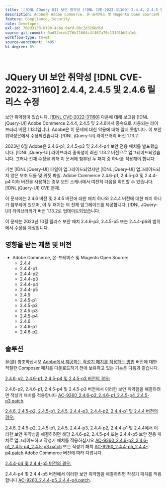 ```yaml
---
title: '[!DNL JQuery UI] 보안 취약성 [!DNL CVE-2022-31160] 2.4.4, 2.4.5 및 2.4.6 릴리스 수정'
description: Adobe은 Adobe Commerce, 온-프레미스 및 Magento Open Source에 대한 패치를 발표했습니다. 이러한 패치는 보안 취약성을 해결합니다 [!DNL CVE-2022-31160] 다음에 대해 보고됨 [!DNL jQuery-UI] Adobe Commerce 2.4.4, 2.4.5 및 2.4.6에서 종속으로 사용되는 라이브러리 버전 1.13.1입니다.
feature: Compliance, Security
role: Developer
exl-id: 708d3138-8190-4cba-94fd-0bc2d326bd6d
source-git-commit: 0ad52eceb776b71604c4f467a70c13191bb9a1eb
workflow-type: tm+mt
source-wordcount: '405'
ht-degree: 0%

---
```


# JQuery UI 보안 취약성 [!DNL CVE-2022-31160] 2.4.4, 2.4.5 및 2.4.6 릴리스 수정

보안 취약점이 있습니다. [[!DNL CVE-2022-31160]](https://nvd.nist.gov/vuln/detail/CVE-2022-31160) 다음에 대해 보고됨 [!DNL jQuery-UI] Adobe Commerce 2.4.4, 2.4.5 및 2.4.6에서 종속으로 사용되는 라이브러리 버전 1.13.1입니다. Adobe은 이 문제에 대한 악용에 대해 알지 못합니다. 이 보안 취약성은에서 수정되었습니다. [!DNL jQuery-UI] 라이브러리 버전 1.13.2.

2023년 6월 Adobe은 2.4.6-p1, 2.4.5-p3 및 2.4.4-p4 보안 전용 패치를 발표했습니다. [!DNL jQuery-UI] 라이브러리 종속성이 최신 1.13.2 버전으로 업그레이드되었습니다. 그러나 전체 수정을 위해 이 문서에 첨부된 두 패치 중 하나를 적용해야 합니다.

기본 [!DNL jQuery-UI] 파일이 업그레이드되었지만 [!DNL jQuery-UI] 업그레이드되지 않은 보조 모듈 및 위젯 파일. Adobe Commerce 2.4.6-p1, 2.4.5-p3 및 2.4.4-p4 이하 버전을 사용하는 경우 보안 스캐너에서 여전히 다음을 확인할 수 있습니다. [!DNL jQuery-UI] CVE 문제.

이 문서에는 2.4.6 버전 및 2.4.5 버전에 대한 패치 하나와 2.4.4 버전에 대한 패치 하나가 첨부되어 있으며, 이 두 패치는 의 전체 업그레이드를 제공합니다. [!DNL JQuery-UI] 라이브러리가 버전 1.13.2로 업데이트되었습니다.

이 문제는 2023년 10월 릴리스 보안 패치 2.4.6-p3, 2.4.5-p5 또는 2.4.4-p6의 범위에서 수정될 예정입니다.

## 영향을 받는 제품 및 버전

* Adobe Commerce, 온-프레미스 및 Magento Open Source:
   * 2.4.4
   * 2.4.4-p1
   * 2.4.4-p2
   * 2.4.4-p3
   * 2.4.4-p4
   * 2.4.4-p5
   * 2.4.5
   * 2.4.5-p1
   * 2.4.5-p2
   * 2.4.5-p3
   * 2.4.5-p4
   * 2.4.6
   * 2.4.6-p1
   * 2.4.6-p2

## 솔루션

을(를) 참조하십시오 [Adobe에서 제공하는 작성기 패치를 적용하는 방법](/docs/commerce-knowledge-base/kb/how-to/how-to-apply-a-composer-patch-provided-by-magento.html) 버전에 대한 적절한 Composer 패치를 다운로드하기 전에 보유하고 있는 기능은 다음과 같습니다.

<u>2.4.6-p2, 2.4.6-p1, 2.4.5-p4 및 2.4.5-p3 버전의 경우:</u>

2.4.6-p2, 2.4.6-p1, 2.4.5-p4 및 2.4.5-p3 버전에서 이러한 보안 취약점을 해결하려면 작성기 패치를 적용합니다 [AC-9260_2.4.6-p2_2.4.6-p1_2.4.5-p4_2.4.5-p3.patch](assets/AC-9260_2.4.6-p2_2.4.6-p1_2.4.5-p4_2.4.5-p3_patch.zip).

<u>2.4.6, 2.4.5-p2, 2.4.5-p1, 2.4.5, 2.4.4-p3, 2.4.4-p2, 2.4.4-p1 및 2.4.4 버전의 경우:</u>

2.4.6, 2.4.5-p2, 2.4.5-p1, 2.4.5, 2.4.4-p3, 2.4.4-p2, 2.4.4-p1 및 2.4.4에서 이러한 보안 취약성을 해결하려면 해당 2.4.6-p2, 2.4.5-p4 또는 2.4.4-p5 보안 전용 패치로 업그레이드하고 작성기 패치를 적용하십시오 [AC-9260_2.4.6-p2_2.4.6-p1_2.4.5-p4_2.4.5-p3.patch](assets/AC-9260_2.4.6-p2_2.4.6-p1_2.4.5-p4_2.4.5-p3_patch.zip) 또는 작성기 패치 [AC-9260_2.4.4-p5_2.4.4-p4.patch](assets/AC-9260_2.4.4-p5_2.4.4-p4_patch.zip) Adobe Commerce 버전에 따라 다릅니다.

<u>2.4.4-p4 및 2.4.4-p5 버전의 경우:</u>

2.4.4-p4 및 2.4.4-p5 버전에서 이러한 보안 취약점을 해결하려면 작성기 패치를 적용합니다 [AC-9260_2.4.4-p5_2.4.4-p4.patch](assets/AC-9260_2.4.4-p5_2.4.4-p4_patch.zip).
